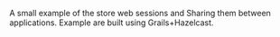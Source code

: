 A small example of the store web sessions and Sharing them between applications. Example are built using Grails+Hazelcast.
